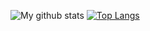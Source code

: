 ![My github stats](https://github-readme-stats.vercel.app/api?username=NagaYZ&count_private=true&show_icons=true&theme=tokyonight)
[![Top Langs](https://github-readme-stats.vercel.app/api/top-langs/?username=NagaYZ&layout=compact&theme=tokyonight&count_private=true&langs_count=10)](https://github.com/anuraghazra/github-readme-stats)